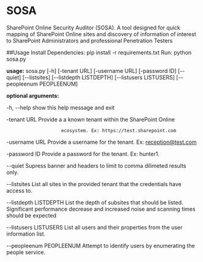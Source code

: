 # SOSA
SharePoint Online Security Auditor (SOSA). A tool designed for quick mapping of SharePoint Online sites and discovery of information of interest to SharePoint Administrators and professional Penetration Testers

##Usage
Install Dependencies: pip install -r requirements.txt
Run: python sosa.py 

**usage:** sosa.py [-h] [-tenant URL] [-username URL] [-password ID] [--quiet]
               [--listsites] [--listdepth LISTDEPTH] [--listusers LISTUSERS]
               [--peopleenum PEOPLEENUM]

**optional arguments:**

  -h, --help            show this help message and exit
  
  -tenant URL           Provide a a known tenant within the SharePoint Online
  
                        ecosystem. Ex: https://test.sharepoint.com
  -username URL         Provide a username for the tenant. Ex:
                        reception@test.com
                        
  -password ID          Provide a password for the tenant. Ex: hunter1.
  
  --quiet               Supress banner and headers to limit to comma dilimeted
                        results only.
                        
  --listsites           List all sites in the provided tenant that the
                        credentials have access to.
                        
  --listdepth LISTDEPTH
                        List the depth of subsites that should be listed.
                        Significant performance decrease and increased noise
                        and scanning times should be expected
                        
  --listusers LISTUSERS
                        List all users and their properties from the user
                        information list.
                        
  --peopleenum PEOPLEENUM
                        Attempt to identify users by enumerating the people
                        service.
                        
